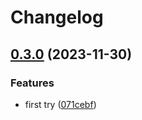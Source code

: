# Changelog

## [0.3.0](https://github.com/llprojects/test-release-please/compare/v0.2.0...v0.3.0) (2023-11-30)


### Features

* first try ([071cebf](https://github.com/llprojects/test-release-please/commit/071cebff01d202389a90cedf870b18020b8fb22a))
